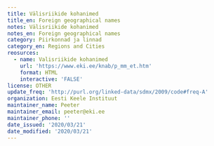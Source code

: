 ```yaml
---
title: Välisriikide kohanimed
title_en: Foreign geographical names
notes: Välisriikide kohanimed
notes_en: Foreign geographical names
category: Piirkonnad ja linnad
category_en: Regions and Cities
reosurces:
  - name: Valisriikide kohanimed
    url: 'https://www.eki.ee/knab/p_mm_et.htm'
    format: HTML
    interactive: 'FALSE'
license: OTHER
update_freq: 'http://purl.org/linked-data/sdmx/2009/code#freq-A'
organization: Eesti Keele Instituut
maintainer_name: Peeter
maintainer_email: peeter@eki.ee
maintainer_phone: ''
date_issued: '2020/03/21'
date_modified: '2020/03/21'
---
```


